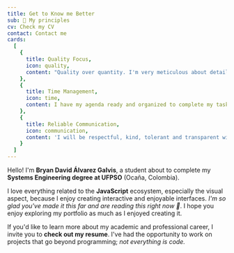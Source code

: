 ```yaml
---
title: Get to Know me Better
sub: 👋 My principles
cv: Check my CV
contact: Contact me
cards:
  [
    {
      title: Quality Focus,
      icon: quality,
      content: "Quality over quantity. I'm very meticulous about details."
    },
    {
      title: Time Management,
      icon: time,
      content: I have my agenda ready and organized to complete my tasks.
    },
    {
      title: Reliable Communication,
      icon: communication,
      content: 'I will be respectful, kind, tolerant and transparent with you.'
    }
  ]
---
```


Hello! I'm **Bryan David Álvarez Galvis**, a student about to complete my **Systems Engineering degree at UFPSO** (Ocaña, Colombia).

I love everything related to the **JavaScript** ecosystem, especially the visual aspect, because I enjoy creating interactive and enjoyable interfaces. _I'm so glad you've made it this far and are reading this right now 🙌_. I hope you enjoy exploring my portfolio as much as I enjoyed creating it.

If you'd like to learn more about my academic and professional career, I invite you to **check out my resume**. I've had the opportunity to work on projects that go beyond programming; _not everything is code._

